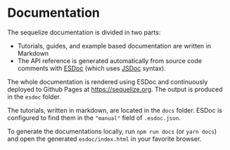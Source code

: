 # Documentation

The sequelize documentation is divided in two parts:

- Tutorials, guides, and example based documentation are written in Markdown
- The API reference is generated automatically from source code comments with [ESDoc](http://esdoc.org) (which uses [JSDoc](http://usejsdoc.org) syntax).

The whole documentation is rendered using ESDoc and continuously deployed to Github Pages at https://sequelize.org. The output is produced in the `esdoc` folder.

The tutorials, written in markdown, are located in the `docs` folder. ESDoc is configured to find them in the `"manual"` field of `.esdoc.json`.

To generate the documentations locally, run `npm run docs` (or `yarn docs`) and open the generated `esdoc/index.html` in your favorite browser.
